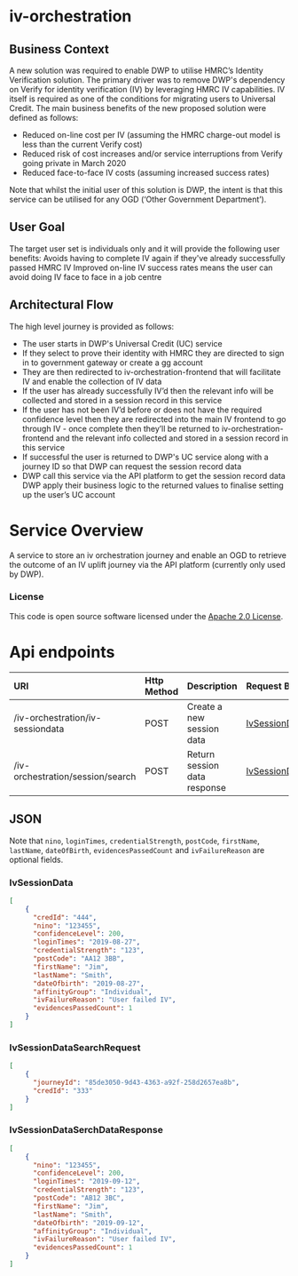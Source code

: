 
# iv-orchestration

## Business Context
A new solution was required to enable DWP to utilise HMRC’s Identity Verification solution. The primary driver was to remove DWP's dependency on Verify for identity verification (IV) by leveraging HMRC IV capabilities. IV itself is required as one of the conditions for migrating users to Universal Credit.
The main business benefits of the new proposed solution were defined as follows:
* Reduced on-line cost per IV (assuming the HMRC charge-out model is less than the current Verify cost)
* Reduced risk of cost increases and/or service interruptions from Verify going private in March 2020
* Reduced face-to-face IV costs (assuming increased success rates)

Note that whilst the initial user of this solution is DWP, the intent is that this service can be utilised for any OGD (‘Other Government Department’).

## User Goal
The target user set is individuals only and it will provide the following user benefits:
Avoids having to complete IV again if they've already successfully passed HMRC IV
Improved on-line IV success rates means the user can avoid doing IV face to face in a job centre

## Architectural Flow
The high level journey is provided as follows:
* The user starts in DWP's Universal Credit (UC) service
* If they select to prove their identity with HMRC they are directed to sign in to government gateway or create a gg account
* They are then redirected to iv-orchestration-frontend  that will facilitate IV and enable the collection of IV data 
* If the user has already successfully IV’d then the relevant info will be collected and stored in a session record in this service
* If the user has not been IV’d before or does not have the required confidence level then they are redirected into the main IV frontend to go through IV - once complete then they’ll be returned to iv-orchestration-frontend and the relevant info collected and stored in a session record in this service
* If successful the user is returned to DWP's UC service along with a journey ID so that DWP can request the session record data
* DWP call this service via the API platform to get the session record data
DWP apply their business logic to the returned values to finalise setting up the user’s UC account

# Service Overview
A service to store an iv orchestration journey and enable an OGD to retrieve the outcome of an IV uplift journey via the API platform (currently only used by DWP).

### License

This code is open source software licensed under the [Apache 2.0 License]("http://www.apache.org/licenses/LICENSE-2.0.html").

# Api endpoints

| URI                              | Http Method |Description                  |Request Body                                                           | Response Body                                                             | Statuses       |
|:---------------------------------|:------------|:----------------------------|:----------------------------------------------------------------------|---------------------------------------------------------------------------|----------------|
|/iv-orchestration/iv-sessiondata  |POST         |Create a new session data    |[IvSessionData](#user-content-ivsessiondata)                           |                                                                           |201,401,500     |
|/iv-orchestration/session/search  |POST         |Return session data response |[IvSessionDataSearchRequest](#user-content-ivsessiondatasearchrequest) |[IvSessionDataSerchDataResponse](#user-content-ivsessiondatasearchresponse)|201,401,500     |

## JSON

Note that `nino`, `loginTimes`, `credentialStrength`, `postCode`, `firstName`, `lastName`, `dateOfBirth`, `evidencesPassedCount` and `ivFailureReason` are optional fields.

### IvSessionData

```json
[
    {
      "credId": "444",
      "nino": "123455",
      "confidenceLevel": 200,
      "loginTimes": "2019-08-27",
      "credentialStrength": "123",
      "postCode": "AA12 3BB",
      "firstName": "Jim",
      "lastName": "Smith",
      "dateOfbirth": "2019-08-27",
      "affinityGroup": "Individual",
      "ivFailureReason": "User failed IV",
      "evidencesPassedCount": 1
    }
]
```

### IvSessionDataSearchRequest

```json
[
    {
      "journeyId": "85de3050-9d43-4363-a92f-258d2657ea8b",
      "credId": "333"
    }
]
```

### IvSessionDataSerchDataResponse

```json
[
    {
      "nino": "123455",
      "confidenceLevel": 200,
      "loginTimes": "2019-09-12",
      "credentialStrength": "123",
      "postCode": "AB12 3BC",
      "firstName": "Jim",
      "lastName": "Smith",
      "dateOfbirth": "2019-09-12",
      "affinityGroup": "Individual",
      "ivFailureReason": "User failed IV",
      "evidencesPassedCount": 1
    }
]
```
